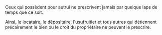 Ceux qui possèdent pour autrui ne prescrivent jamais par quelque laps de temps que ce soit.


Ainsi, le locataire, le dépositaire, l'usufruitier et tous autres qui détiennent précairement le bien ou le droit du propriétaire ne peuvent le prescrire. 

